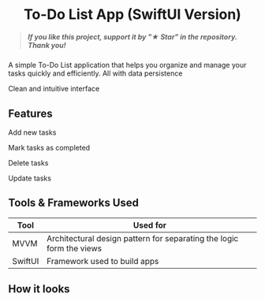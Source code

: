 <h1 align="center"> To-Do List App (SwiftUI Version) </h1>

> ##### If you like this project, support it by "★ Star" in the repository. Thank you!

A simple To-Do List application that helps you organize and manage your tasks quickly and efficiently. All with data persistence 

Clean and intuitive interface

## Features

Add new tasks

Mark tasks as completed

Delete tasks

Update tasks

## Tools & Frameworks Used

| Tool                                                                                                  | Used for                                                             |
|-------------------------------------------------------------------------------------------------------|----------------------------------------------------------------------|
| MVVM                                                                                                  | Architectural design pattern for separating the logic form the views |
| SwiftUI                                                                                               | Framework used to build apps                                         |

## How it looks
